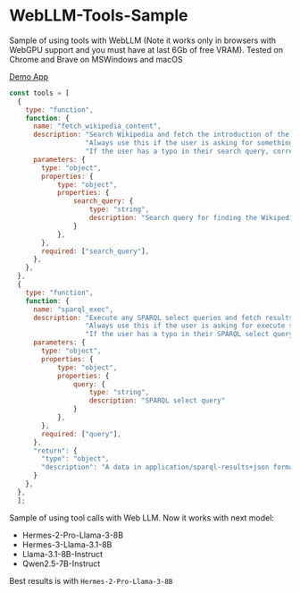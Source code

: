 # WebLLM-Tools-Sample
Sample of using tools with WebLLM (Note it works only in browsers with WebGPU support and you must have at last 6Gb of free VRAM).
Tested on Chrome and Brave on MSWindows and macOS

[Demo App](https://openlinksoftware.github.io/WebLLM-Tools-Sample/src/index.html)

```js
const tools = [
  {
    type: "function",
    function: {
      name: "fetch_wikipedia_content",
      description: "Search Wikipedia and fetch the introduction of the most relevant article. "+
                   "Always use this if the user is asking for something that is likely on wikipedia. "+
                   "If the user has a typo in their search query, correct it before searching.",
      parameters: {
        type: "object",
        properties: {
            type: "object",
            properties: {
                search_query: {
                    type: "string",
                    description: "Search query for finding the Wikipedia article"
                }
            },
        },
        required: ["search_query"],
      },
    },
  },
  {
    type: "function",
    function: {
      name: "sparql_exec",
      description: "Execute any SPARQL select queries and fetch results"+
                   "Always use this if the user is asking for execute some SPARQL select query. "+
                   "If the user has a typo in their SPARQL select query, correct it before executing.",
      parameters: {
        type: "object",
        properties: {
            type: "object",
            properties: {
                query: {
                    type: "string",
                    description: "SPARQL select query"
                }
            },
        },
        required: ["query"],
      },
      "return": {
        "type": "object",
        "description": "A data in application/sparql-results+json format"
      }
    },
  },
  ];
```

Sample of using tool calls with Web LLM.
Now it works with next model:
- Hermes-2-Pro-Llama-3-8B
- Hermes-3-Llama-3.1-8B
- Llama-3.1-8B-Instruct
- Qwen2.5-7B-Instruct

Best results is with `Hermes-2-Pro-Llama-3-8B`


